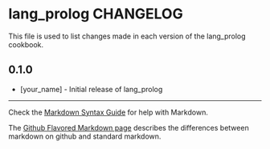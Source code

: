 lang_prolog CHANGELOG
=====================

This file is used to list changes made in each version of the lang_prolog cookbook.

0.1.0
-----
- [your_name] - Initial release of lang_prolog

- - -
Check the [Markdown Syntax Guide](http://daringfireball.net/projects/markdown/syntax) for help with Markdown.

The [Github Flavored Markdown page](http://github.github.com/github-flavored-markdown/) describes the differences between markdown on github and standard markdown.

